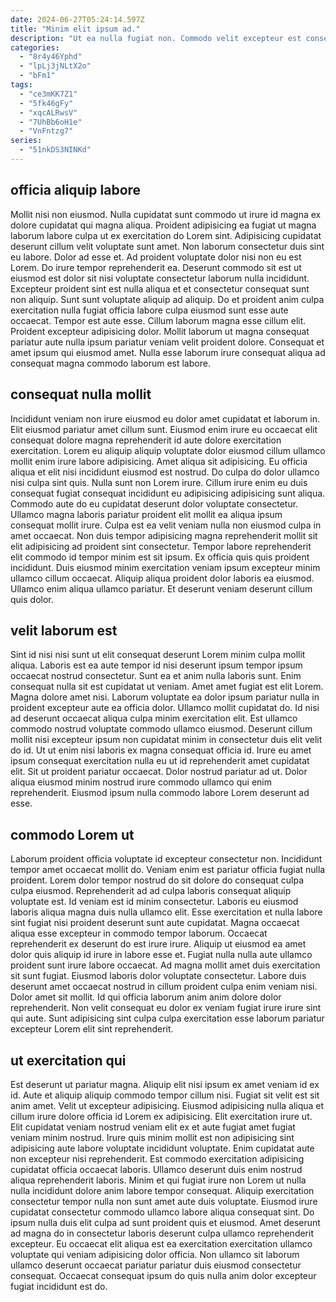 ```yaml
---
date: 2024-06-27T05:24:14.597Z
title: "Minim elit ipsum ad."
description: "Ut ea nulla fugiat non. Commodo velit excepteur est consequat mollit sint fugiat laboris tempor ipsum adipisicing incididunt."
categories:
  - "8r4y46Yphd"
  - "lpLj3jNLtX2o"
  - "bFm1"
tags:
  - "ce3mKK7Z1"
  - "5fk46gFy"
  - "xqcALRwsV"
  - "7UhBb6oH1e"
  - "VnFntzg7"
series:
  - "51nkDS3NINKd"
---
```



## officia aliquip labore

Mollit nisi non eiusmod. Nulla cupidatat sunt commodo ut irure id magna ex dolore cupidatat qui magna aliqua. Proident adipisicing ea fugiat ut magna laborum labore culpa ut ex exercitation do Lorem sint. Adipisicing cupidatat deserunt cillum velit voluptate sunt amet. Non laborum consectetur duis sint eu labore.
Dolor ad esse et. Ad proident voluptate dolor nisi non eu est Lorem. Do irure tempor reprehenderit ea. Deserunt commodo sit est ut eiusmod est dolor sit nisi voluptate consectetur laborum nulla incididunt. Excepteur proident sint est nulla aliqua et et consectetur consequat sunt non aliquip. Sunt sunt voluptate aliquip ad aliquip. Do et proident anim culpa exercitation nulla fugiat officia labore culpa eiusmod sunt esse aute occaecat. Tempor est aute esse.
Cillum laborum magna esse cillum elit. Proident excepteur adipisicing dolor. Mollit laborum ut magna consequat pariatur aute nulla ipsum pariatur veniam velit proident dolore. Consequat et amet ipsum qui eiusmod amet. Nulla esse laborum irure consequat aliqua ad consequat magna commodo laborum est labore.

## consequat nulla mollit

Incididunt veniam non irure eiusmod eu dolor amet cupidatat et laborum in. Elit eiusmod pariatur amet cillum sunt. Eiusmod enim irure eu occaecat elit consequat dolore magna reprehenderit id aute dolore exercitation exercitation. Lorem eu aliquip aliquip voluptate dolor eiusmod cillum ullamco mollit enim irure labore adipisicing. Amet aliqua sit adipisicing. Eu officia aliqua et elit nisi incididunt eiusmod est nostrud. Do culpa do dolor ullamco nisi culpa sint quis.
Nulla sunt non Lorem irure. Cillum irure enim eu duis consequat fugiat consequat incididunt eu adipisicing adipisicing sunt aliqua. Commodo aute do eu cupidatat deserunt dolor voluptate consectetur. Ullamco magna laboris pariatur proident elit mollit ea aliqua ipsum consequat mollit irure. Culpa est ea velit veniam nulla non eiusmod culpa in amet occaecat. Non duis tempor adipisicing magna reprehenderit mollit sit elit adipisicing ad proident sint consectetur.
Tempor labore reprehenderit elit commodo id tempor minim est sit ipsum. Ex officia quis quis proident incididunt. Duis eiusmod minim exercitation veniam ipsum excepteur minim ullamco cillum occaecat. Aliquip aliqua proident dolor laboris ea eiusmod. Ullamco enim aliqua ullamco pariatur. Et deserunt veniam deserunt cillum quis dolor.

## velit laborum est

Sint id nisi nisi sunt ut elit consequat deserunt Lorem minim culpa mollit aliqua. Laboris est ea aute tempor id nisi deserunt ipsum tempor ipsum occaecat nostrud consectetur. Sunt ea et anim nulla laboris sunt. Enim consequat nulla sit est cupidatat ut veniam.
Amet amet fugiat est elit Lorem. Magna dolore amet nisi. Laborum voluptate ea dolor ipsum pariatur nulla in proident excepteur aute ea officia dolor. Ullamco mollit cupidatat do. Id nisi ad deserunt occaecat aliqua culpa minim exercitation elit. Est ullamco commodo nostrud voluptate commodo ullamco eiusmod. Deserunt cillum mollit nisi excepteur ipsum non cupidatat minim in consectetur duis elit velit do id.
Ut ut enim nisi laboris ex magna consequat officia id. Irure eu amet ipsum consequat exercitation nulla eu ut id reprehenderit amet cupidatat elit. Sit ut proident pariatur occaecat. Dolor nostrud pariatur ad ut. Dolor aliqua eiusmod minim nostrud irure commodo ullamco qui enim reprehenderit. Eiusmod ipsum nulla commodo labore Lorem deserunt ad esse.

## commodo Lorem ut

Laborum proident officia voluptate id excepteur consectetur non. Incididunt tempor amet occaecat mollit do. Veniam enim est pariatur officia fugiat nulla proident. Lorem dolor tempor nostrud do sit dolore do consequat culpa culpa eiusmod. Reprehenderit ad ad culpa laboris consequat aliquip voluptate est. Id veniam est id minim consectetur.
Laboris eu eiusmod laboris aliqua magna duis nulla ullamco elit. Esse exercitation et nulla labore sint fugiat nisi proident deserunt sunt aute cupidatat. Magna occaecat aliqua esse excepteur in commodo tempor laborum. Occaecat reprehenderit ex deserunt do est irure irure. Aliquip ut eiusmod ea amet dolor quis aliquip id irure in labore esse et. Fugiat nulla nulla aute ullamco proident sunt irure labore occaecat. Ad magna mollit amet duis exercitation sit sunt fugiat.
Eiusmod laboris dolor voluptate consectetur. Labore duis deserunt amet occaecat nostrud in cillum proident culpa enim veniam nisi. Dolor amet sit mollit. Id qui officia laborum anim anim dolore dolor reprehenderit. Non velit consequat eu dolor ex veniam fugiat irure irure sint qui aute. Sunt adipisicing sint culpa culpa exercitation esse laborum pariatur excepteur Lorem elit sint reprehenderit.

## ut exercitation qui

Est deserunt ut pariatur magna. Aliquip elit nisi ipsum ex amet veniam id ex id. Aute et aliquip aliquip commodo tempor cillum nisi. Fugiat sit velit est sit anim amet. Velit ut excepteur adipisicing.
Eiusmod adipisicing nulla aliqua et cillum irure dolore officia id Lorem ex adipisicing. Elit exercitation irure ut. Elit cupidatat veniam nostrud veniam elit ex et aute fugiat amet fugiat veniam minim nostrud. Irure quis minim mollit est non adipisicing sint adipisicing aute labore voluptate incididunt voluptate. Enim cupidatat aute non excepteur nisi reprehenderit. Est commodo exercitation adipisicing cupidatat officia occaecat laboris. Ullamco deserunt duis enim nostrud aliqua reprehenderit laboris. Minim et qui fugiat irure non Lorem ut nulla nulla incididunt dolore anim labore tempor consequat.
Aliquip exercitation consectetur tempor nulla non sunt amet aute duis voluptate. Eiusmod irure cupidatat consectetur commodo ullamco labore aliqua consequat sint. Do ipsum nulla duis elit culpa ad sunt proident quis et eiusmod. Amet deserunt ad magna do in consectetur laboris deserunt culpa ullamco reprehenderit excepteur. Eu occaecat elit aliqua est ea exercitation exercitation ullamco voluptate qui veniam adipisicing dolor officia. Non ullamco sit laborum ullamco deserunt occaecat pariatur pariatur duis eiusmod consectetur consequat. Occaecat consequat ipsum do quis nulla anim dolor excepteur fugiat incididunt est do.

